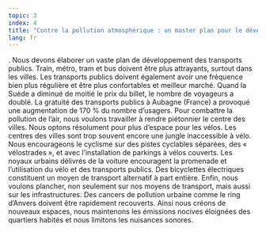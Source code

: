 ```yaml
---
topic: 3
index: 4
title: "Contre la pollution atmosphérique : un master plan pour le développement des transports publics"
lang: fr
---
```

. Nous devons élaborer un vaste plan de développement des transports publics.
Train, métro, tram et bus doivent être plus attrayants, surtout dans les
villes.
Les transports publics doivent également avoir une fréquence bien plus
régulière et être plus confortables et meilleur marché. Quand la Suède a
diminué de moitié le prix du billet, le nombre de voyageurs a doublé. La
gratuité des transports publics à Aubagne (France) a provoqué une augmentation
de 170 % du nombre d’usagers.
Pour combattre la pollution de l’air, nous voulons travailler à rendre
piétonnier le centre des villes. Nous optons résolument pour plus d’espace
pour les vélos. Les centres des villes sont trop souvent encore une jungle
inaccessible à vélo. Nous encourageons le cyclisme sur des pistes cyclables
séparées, des « vélostrades », et avec l’installation de parkings à vélos
couverts. Les noyaux urbains délivrés de la voiture encouragent la promenade
et l’utilisation du vélo et des transports publics. Des bicyclettes
électriques constituent un moyen de transport alternatif à part entière.
Enfin, nous voulons plancher, non seulement sur nos moyens de transport, mais
aussi sur les infrastructures. Des cancers de pollution urbaine comme le ring
d’Anvers doivent être rapidement recouverts. Ainsi nous créons de nouveaux
espaces, nous maintenons les émissions nocives éloignées des quartiers habités
et nous limitons les nuisances sonores.
